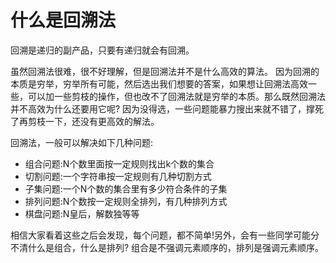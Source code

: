 # 什么是回溯法

回溯是递归的副产品，只要有递归就会有回溯。

虽然回溯法很难，很不好理解，但是回溯法并不是什么高效的算法。 因为回溯的本质是穷举，穷举所有可能，然后选出我们想要的答案，如果想让回溯法高效一些，可以加一些剪枝的操作，但也改不了回溯法就是穷举的本质。那么既然回溯法并不高效为什么还要用它呢? 因为没得选，一些问题能暴力搜出来就不错了，撑死了再剪枝一下，还没有更高效的解法。

回溯法，一般可以解决如下几种问题:  
* 组合问题:N个数里面按一定规则找出k个数的集合   
* 切割问题:一个字符串按一定规则有几种切割方式   
* 子集问题:一个N个数的集合里有多少符合条件的子集   
* 排列问题:N个数按一定规则全排列，有几种排列方式   
* 棋盘问题:N皇后，解数独等等  

相信大家看着这些之后会发现，每个问题，都不简单!另外，会有一些同学可能分不清什么是组合，什么是排列? 组合是不强调元素顺序的，排列是强调元素顺序。

